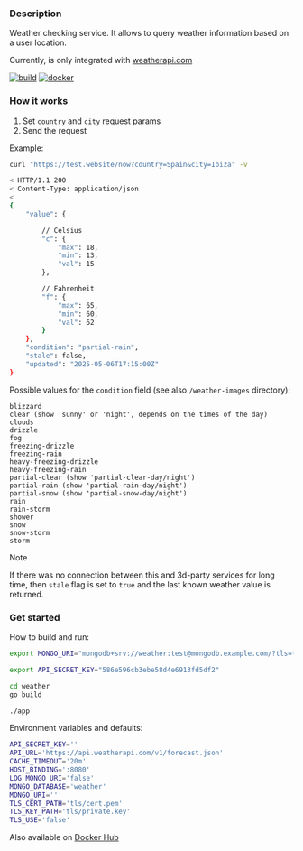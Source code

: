 ### Description

Weather checking service. It allows to query weather information based on a user location.

Currently, is only integrated with [weatherapi.com](https://www.weatherapi.com)

[![build](https://github.com/WildDev/weather/actions/workflows/go.yml/badge.svg)](https://github.com/WildDev/weather/actions/workflows/go.yml) [![docker](https://github.com/WildDev/weather/actions/workflows/docker-image.yml/badge.svg)](https://github.com/WildDev/weather/actions/workflows/docker-image.yml)

### How it works

1. Set `country` and `city` request params
3. Send the request

Example:
```bash
curl "https://test.website/now?country=Spain&city=Ibiza" -v

< HTTP/1.1 200
< Content-Type: application/json
<
{
    "value": {

        // Celsius
        "c": {
            "max": 18,
            "min": 13,
            "val": 15
        },

        // Fahrenheit
        "f": {
            "max": 65,
            "min": 60,
            "val": 62
        }
    },
    "condition": "partial-rain",
    "stale": false,
    "updated": "2025-05-06T17:15:00Z"
}
```

Possible values for the `condition` field (see also `/weather-images` directory):
```
blizzard
clear (show 'sunny' or 'night', depends on the times of the day)
clouds
drizzle
fog
freezing-drizzle
freezing-rain
heavy-freezing-drizzle
heavy-freezing-rain
partial-clear (show 'partial-clear-day/night')
partial-rain (show 'partial-rain-day/night')
partial-snow (show 'partial-snow-day/night')
rain
rain-storm
shower
snow
snow-storm
storm
```

> [!NOTE]
> If there was no connection between this and 3d-party services for long time, then `stale` flag is set to `true` and the last known weather value is returned.

### Get started

How to build and run:

```bash
export MONGO_URI="mongodb+srv://weather:test@mongodb.example.com/?tls=true&authSource=admin&replicaSet=mongodb"

export API_SECRET_KEY="586e596cb3ebe58d4e6913fd5df2"

cd weather
go build

./app
```

Environment variables and defaults:

```bash
API_SECRET_KEY=''
API_URL='https://api.weatherapi.com/v1/forecast.json'
CACHE_TIMEOUT='20m'
HOST_BINDING=':8080'
LOG_MONGO_URI='false'
MONGO_DATABASE='weather'
MONGO_URI=''
TLS_CERT_PATH='tls/cert.pem'
TLS_KEY_PATH='tls/private.key'
TLS_USE='false'
```

Also available on [Docker Hub](https://hub.docker.com/r/wilddev/weather)
